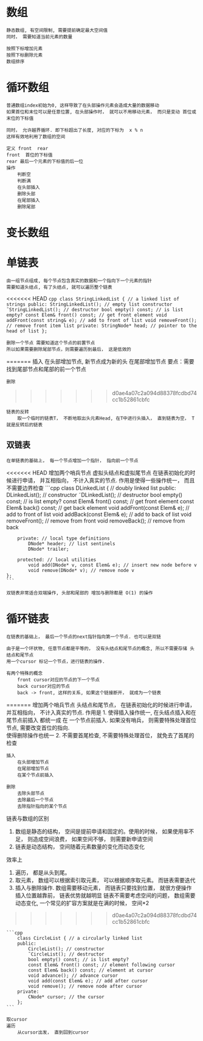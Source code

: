 # 数组
    静态数组, 有空间限制, 需要提前确定最大空间值
    同时， 需要知道当前元素的数量

    按照下标增加元素
    按照下标删除元素
    数组排序

# 循环数组
    普通数组index初始为0, 这样导致了在头部操作元素会造成大量的数据移动
    如果首位和末位可以是任意位置, 在头部操作时， 就可以不用移动元素， 而只是变动 首位或末位的下标值

    同时， 允许越界循环. 即下标超出了长度, 对应的下标为  x % n
    这样有效地利用了数组的空间

    定义 front  rear
    front  首位的下标值
    rear 最后一个元素的下标值的后一位
    操作
        判断空
        判断满
        在头部插入
        删除头部
        在尾部插入
        删除尾部

# 变长数组

# 单链表
    由一组节点组成, 每个节点包含真实的数据和一个指向下一个元素的指针
    需要知道头结点, 有了头结点, 就可以遍历整个链表

<<<<<<< HEAD
    ```cpp
        class StringLinkedList { // a linked list of strings
        public:
            StringLinkedList(); // empty list constructor
            ˜StringLinkedList(); // destructor
            bool empty() const; // is list empty?
            const Elem& front() const; // get front element
            void addFront(const string& e); // add to front of list
            void removeFront(); // remove front item list
        private:
            StringNode* head; // pointer to the head of list
        };
    ```

    删除一个节点 需要知道这个节点的前置节点
    所以如果需要删除尾部节点，则需要遍历到最后， 这是低效的
=======
    插入
        在头部增加节点, 新节点成为新的头
        在尾部增加节点
            要点：需要找到尾部节点和尾部的前一个节点

    删除
>>>>>>> d0ae4a07c2a094d88378fcdbd74cc1b52861cbfc

    链表的反转
        取一个临时的链表T， 不断地取出头元素Head, 在T中进行头插入， 直到链表为空， T就是反转后的链表

## 双链表
    在单链表的基础上， 每一个节点增加一个指针， 指向前一个节点
<<<<<<< HEAD
    增加两个哨兵节点 虚拟头结点和虚拟尾节点
        在链表初始化的时候进行申请， 并互相指向， 不计入真实的节点.
        作用是使得一些操作统一， 而且不需要边界检查
    ```cpp
    class DLinkedList { // doubly linked list
        public:
            DLinkedList(); // constructor
            ˜DLinkedList(); // destructor
            bool empty() const; // is list empty?
            const Elem& front() const; // get front element
            const Elem& back() const; // get back element
            void addFront(const Elem& e); // add to front of list
            void addBack(const Elem& e); // add to back of list
            void removeFront(); // remove from front
            void removeBack(); // remove from back

        private: // local type definitions
            DNode* header; // list sentinels
            DNode* trailer;

        protected: // local utilities
            void add(DNode* v, const Elem& e); // insert new node before v
            void remove(DNode* v); // remove node v
    };
    ```

    双链表非常适合双端操作, 头部和尾部的 增加与删除都是 O(1) 的操作

# 循环链表
    在链表的基础上， 最后一个节点的next指针指向第一个节点. 也可以是双链

    由于是一个环状物, 任意节点都是平等的， 没有头结点和尾节点的概念, 所以不需要存储 头结点和尾节点
    用一个cursor 标记一个节点，进行链表的操作.

    有两个特殊的概念
        front cursor对应的节点的下一个节点
        back cursor对应的节点
        back -> front, 这样的关系, 如果这个链接断开， 就成为一个链表
=======
    增加两个哨兵节点 头结点和尾节点， 在链表初始化的时候进行申请， 并互相指向， 不计入真实的节点.
    作用是
        1. 使得插入操作统一, 在头结点插入和在尾节点前插入 都统一成 在 一个节点前插入. 如果没有哨兵， 则需要特殊处理首位节点, 需要改变首位的指向.  
        使得删除操作也统一
        2. 不需要首尾检查, 不需要特殊处理首位， 就免去了首尾的检查

    插入
        在头部增加节点
        在尾部增加节点
        在某个节点前插入

    删除    
        去除头部节点
        去除最后一个节点
        去除指针指向的某个节点

链表与数组的区别
1. 数组是静态的结构， 空间是提前申请和固定的。使用的时候， 如果使用率不足， 则造成空间浪费， 如果空间不够， 则需要新申请空间
2. 链表是动态结构， 空间随着元素数量的变化而动态变化

效率上
1. 遍历， 都是从头到尾。
2. 取元素， 数组可以根据索引取元素， 可以根据顺序取元素。 而链表需要迭代
3. 插入与删除操作.
    数组需要移动元素， 而链表只要找到位置， 就很方便操作
    插入位置越靠前， 链表优势就越明显
    链表不需要考虑空间的问题， 数组需要动态变化, 一个常见的扩容方案就是在满的时候， 空间*2
>>>>>>> d0ae4a07c2a094d88378fcdbd74cc1b52861cbfc

    ```cpp
        class CircleList { // a circularly linked list
        public:
            CircleList(); // constructor
            ˜CircleList(); // destructor
            bool empty() const; // is list empty?
            const Elem& front() const; // element following cursor
            const Elem& back() const; // element at cursor
            void advance(); // advance cursor
            void add(const Elem& e); // add after cursor
            void remove(); // remove node after cursor
        private:
            CNode* cursor; // the cursor
        };
    ```

    取cursor
    遍历
        从cursor出发， 直到回到cursor
